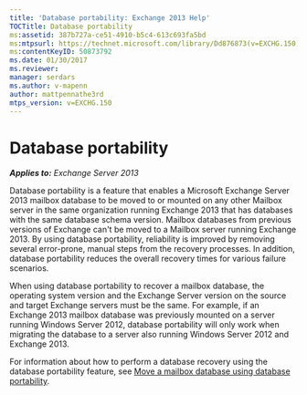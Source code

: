 ```yaml
---
title: 'Database portability: Exchange 2013 Help'
TOCTitle: Database portability
ms:assetid: 387b727a-ce51-4910-b5c4-613c693fa5bd
ms:mtpsurl: https://technet.microsoft.com/library/Dd876873(v=EXCHG.150)
ms:contentKeyID: 50873792
ms.date: 01/30/2017
ms.reviewer: 
manager: serdars
ms.author: v-mapenn
author: mattpennathe3rd
mtps_version: v=EXCHG.150
---
```


# Database portability

_**Applies to:** Exchange Server 2013_

Database portability is a feature that enables a Microsoft Exchange Server 2013 mailbox database to be moved to or mounted on any other Mailbox server in the same organization running Exchange 2013 that has databases with the same database schema version. Mailbox databases from previous versions of Exchange can't be moved to a Mailbox server running Exchange 2013. By using database portability, reliability is improved by removing several error-prone, manual steps from the recovery processes. In addition, database portability reduces the overall recovery times for various failure scenarios.

When using database portability to recover a mailbox database, the operating system version and the Exchange Server version on the source and target Exchange servers must be the same. For example, if an Exchange 2013 mailbox database was previously mounted on a server running Windows Server 2012, database portability will only work when migrating the database to a server also running Windows Server 2012 and Exchange 2013.

For information about how to perform a database recovery using the database portability feature, see [Move a mailbox database using database portability](move-a-mailbox-database-using-database-portability-exchange-2013-help.md).
